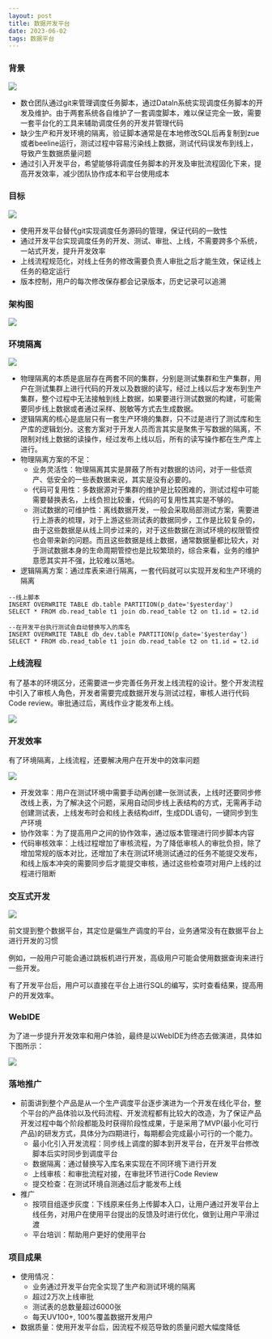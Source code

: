```yaml
---
layout: post
title: 数据开发平台
date: 2023-06-02
tags: 数据平台
---
```


### 背景

![](/images/posts/datadevelop/img01.png)

+ 数仓团队通过git来管理调度任务脚本，通过DataIn系统实现调度任务脚本的开发及维护。由于两套系统各自维护了一套调度脚本，难以保证完全一致，需要一套平台化的工具来辅助调度任务的开发并管理代码 
+ 缺少生产和开发环境的隔离，验证脚本通常是在本地修改SQL后再复制到zue或者beeline运行，测试过程中容易污染线上数据，测试代码误发布到线上，导致产生数据质量问题
+ 通过引入开发平台，希望能够将调度任务脚本的开发及审批流程固化下来，提高开发效率，减少团队协作成本和平台使用成本

### 目标

![](/images/posts/datadevelop/img02.png)

+ 使用开发平台替代git实现调度任务源码的管理，保证代码的一致性 
+ 通过开发平台实现调度任务的开发、测试、审批、上线，不需要跨多个系统，一站式开发，提升开发效率 
+ 上线流程规范化，对线上任务的修改需要负责人审批之后才能生效，保证线上任务的稳定运行 
+ 版本控制，用户的每次修改保存都会记录版本，历史记录可以追溯

### 架构图

![](/images/posts/datadevelop/img03.png)

### 环境隔离

![](/images/posts/datadevelop/img04.png)

+ 物理隔离的本质是底层存在两套不同的集群，分别是测试集群和生产集群，用户在测试集群上进行代码的开发以及数据的读写，经过上线以后才发布到生产集群，整个过程中无法接触到线上数据，如果要进行测试数据的构建，可能需要同步线上数据或者通过采样、脱敏等方式去生成数据。
+ 逻辑隔离的核心是底层只有一套生产环境的集群，只不过是进行了测试库和生产库的逻辑划分。这套方案对于开发人员而言其实是聚焦于写数据的隔离，不限制对线上数据的读操作，经过发布上线以后，所有的读写操作都在生产库上进行。
+ 物理隔离方案的不足： 
  + 业务灵活性：物理隔离其实是屏蔽了所有对数据的访问，对于一些低资产、低安全的一些表数据来说，其实是没有必要的。 
  + 代码可复用性：多数据源对于集群的维护是比较困难的，测试过程中可能需要替换表名，上线负担比较重，代码的可复用性其实是不够的。 
  + 测试数据的可维护性：离线数据开发，一般会采取局部测试方案，需要进行上游表的梳理，对于上游这些测试表的数据同步，工作是比较复杂的，由于这些数据是从线上同步过来的，对于这些数据在测试环境的权限管控也会带来新的问题。而且这些数据是线上数据，通常数据量都比较大，对于测试数据本身的生命周期管控也是比较繁琐的，综合来看，业务的维护意愿其实并不强，比较难以落地。
+ 逻辑隔离方案：通过库表来进行隔离，一套代码就可以实现开发和生产环境的隔离

```
--线上脚本
INSERT OVERWRITE TABLE db.table PARTITION(p_date='$yesterday')
SELECT * FROM db.read_table t1 join db.read_table t2 on t1.id = t2.id

--在开发平台执行测试会自动替换写入的库名
INSERT OVERWRITE TABLE db_dev.table PARTITION(p_date='$yesterday')
SELECT * FROM db.read_table t1 join db.read_table t2 on t1.id = t2.id
```

### 上线流程

有了基本的环境区分，还需要进一步完善任务开发上线流程的设计。整个开发流程中引入了审核人角色，开发者需要完成数据开发与测试过程，审核人进行代码Code review。审批通过后，离线作业才能发布上线。

![](/images/posts/datadevelop/img05.png)

### 开发效率

有了环境隔离，上线流程，还要解决用户在开发中的效率问题

![](/images/posts/datadevelop/img06.png)

+ 开发效率：用户在测试环境中需要手动再创建一张测试表，上线时还要同步修改线上表，为了解决这个问题，采用自动同步线上表结构的方式，无需再手动创建测试表，上线发布时会和线上表结构diff，生成DDL语句，一键同步到生产环境 
+ 协作效率：为了提高用户之间的协作效率，通过版本管理进行同步脚本内容 
+ 代码审核效率：上线过程增加了审核流程，为了降低审核人的审批负担，除了增加常规的版本对比，还增加了未在测试环境测试通过的任务不能提交发布，和线上版本冲突的需要同步后才能提交审核，通过这些检查项对用户上线的过程进行阻断

### 交互式开发

![](/images/posts/datadevelop/img07.png)

前文提到整个数据平台，其定位是偏生产调度的平台，业务通常没有在数据平台上进行开发的习惯

例如，一般用户可能会通过跳板机进行开发，高级用户可能会使用数据查询来进行一些开发。

有了开发平台后，用户可以直接在平台上进行SQL的编写，实时查看结果，提高用户的开发效率。

### WebIDE

为了进一步提升开发效率和用户体验，最终是以WebIDE为终态去做演进，具体如下图所示：

![](/images/posts/datadevelop/img08.png)

### 落地推广

+ 前面讲到整个产品是从一个生产调度平台逐步演进为一个开发在线化平台，整个平台的产品体验以及代码流程、开发流程都有比较大的改造，为了保证产品开发过程中每个阶段都能及时获得阶段性成果，于是采用了MVP(最小化可行产品)的研发方式，具体分为四期进行，每期都会完成最小可行的一个能力。 
  + 最小化引入开发流程：同步线上调度的脚本到开发平台，在开发平台修改脚本后实时同步到调度平台 
  + 数据隔离：通过替换写入库名来实现在不同环境下进行开发 
  + 上线审核：和审批流程对接，在审批环节进行Code Review 
  + 提交检查：在测试环境自测通过后才能发布上线
+ 推广 
  + 按项目组逐步灰度：下线原来任务上传脚本入口，让用户通过开发平台上线任务，对用户在使用平台提出的反馈及时进行优化，做到让用户平滑过渡 
  + 平台培训：帮助用户更好的使用平台

### 项目成果

+ 使用情况： 
  + 业务通过开发平台完全实现了生产和测试环境的隔离 
  + 超过2万次上线审批 
  + 测试表的总数量超过6000张 
  + 每天UV100+, 100%覆盖数据开发用户 
+ 数据质量：使用开发平台后，因流程不规范导致的质量问题大幅度降低

